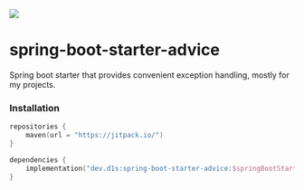 [![](https://jitpack.io/v/d1snin/spring-boot-starter-advice.svg)](https://jitpack.io/#d1snin/spring-boot-starter-advice)
# spring-boot-starter-advice
Spring boot starter that provides convenient exception handling, mostly for my projects.

### Installation
```kotlin
repositories {
    maven(url = "https://jitpack.io/")
}

dependencies {
    implementation("dev.d1s:spring-boot-starter-advice:$springBootStarterAdviceVersion")
}
```
